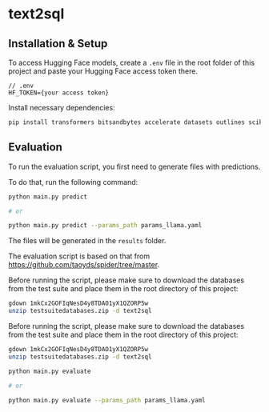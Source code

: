 # text2sql

## Installation & Setup

To access Hugging Face models, create a `.env` file in the root folder of this project and paste your Hugging Face access token there.

```
// .env
HF_TOKEN={your access token}
```

Install necessary dependencies:

```bash
pip install transformers bitsandbytes accelerate datasets outlines scikit-learn python-dotenv nltk gdown
```

## Evaluation

To run the evaluation script, you first need to generate files with predictions.

To do that, run the following command:

```bash
python main.py predict

# or

python main.py predict --params_path params_llama.yaml
```

The files will be generated in the `results` folder.

The evaluation script is based on that from https://github.com/taoyds/spider/tree/master.

Before running the script, please make sure to download the databases from the test suite and place them in the root directory of this project:

```bash
gdown 1mkCx2GOFIqNesD4y8TDAO1yX1QZORP5w
unzip testsuitedatabases.zip -d text2sql
```

Before running the script, please make sure to download the databases from the test suite and place them in the root directory of this project:

```bash
gdown 1mkCx2GOFIqNesD4y8TDAO1yX1QZORP5w
unzip testsuitedatabases.zip -d text2sql
```

```bash
python main.py evaluate

# or

python main.py evaluate --params_path params_llama.yaml
```
